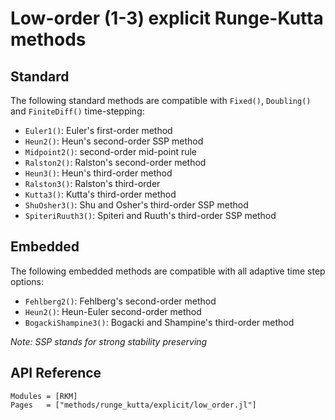 
# Low-order (1-3) explicit Runge-Kutta methods

## Standard

The following standard methods are compatible with `Fixed()`, `Doubling()` and `FiniteDiff()` time-stepping:

- `Euler1()`: Euler's first-order method
- `Heun2()`: Heun's second-order SSP method
- `Midpoint2()`: second-order mid-point rule
- `Ralston2()`: Ralston's second-order method
- `Heun3()`: Heun's third-order method
- `Ralston3()`: Ralston's third-order
- `Kutta3()`: Kutta's third-order method
- `ShuOsher3()`: Shu and Osher's third-order SSP method
- `SpiteriRuuth3()`: Spiteri and Ruuth's third-order SSP method

## Embedded

The following embedded methods are compatible with all adaptive time step options:

- `Fehlberg2()`: Fehlberg's second-order method
- `Heun2()`: Heun-Euler second-order method
- `BogackiShampine3()`: Bogacki and Shampine's third-order method

*Note: SSP stands for strong stability preserving*

## API Reference

```@autodocs
Modules = [RKM]
Pages   = ["methods/runge_kutta/explicit/low_order.jl"]
```